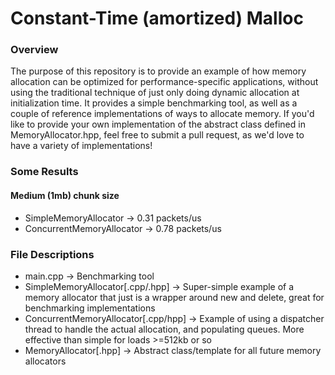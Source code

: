# Constant-Time (amortized) Malloc
### Overview
The purpose of this repository is to provide an example of how memory allocation can be optimized for performance-specific applications, without using the traditional technique of just only doing dynamic allocation at initialization time. It provides a simple benchmarking tool, as well as a couple of reference implementations of ways to allocate memory. If you'd like to provide your own implementation of the abstract class defined in MemoryAllocator.hpp, feel free to submit a pull request, as we'd love to have a variety of implementations!
### Some Results
#### Medium (1mb) chunk size
- SimpleMemoryAllocator -> 0.31 packets/us
- ConcurrentMemoryAllocator -> 0.78 packets/us
### File Descriptions
- main.cpp -> Benchmarking tool
- SimpleMemoryAllocator[.cpp/.hpp] -> Super-simple example of a memory allocator that just is a wrapper around new and delete, great for benchmarking implementations
- ConcurrentMemoryAllocator[.cpp/hpp] -> Example of using a dispatcher thread to handle the actual allocation, and populating queues. More effective than simple for loads >=512kb or so
- MemoryAllocator[.hpp] -> Abstract class/template for all future memory allocators